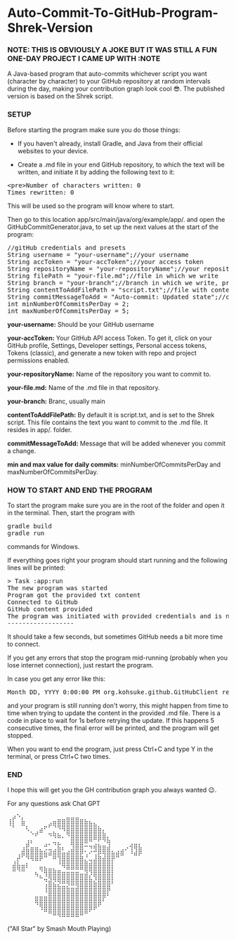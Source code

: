 # Auto-Commit-To-GitHub-Program-Shrek-Version
<h3><b>NOTE: THIS IS OBVIOUSLY A JOKE BUT IT WAS STILL A FUN ONE-DAY PROJECT I CAME UP WITH :NOTE</b></h3>


A Java-based program that auto-commits whichever script you want (character by character) to your GitHub repository at random intervals during the day, making your contribution graph look cool 😎. The published version is based on the Shrek script.
<h3>SETUP</h3>
Before starting the program make sure you do those things:

- If you haven't already, install Gradle, and Java from their official websites to your device.

- Create a .md file in your end GitHub repository, to which the text will be written, and initiate it by adding the following text to it:
<pre>&lt;pre&gt;Number of characters written: 0
Times rewritten: 0</pre>
This will be used so the program will know where to start.

Then go to this location app/src/main/java/org/example/app/. and open the GitHubCommitGenerator.java, to set up the next values at the start of the program:
<pre>//gitHub credentials and presets
String username = "your-username";//your username
String accToken = "your-accToken";//your access token
String repositoryName = "your-repositoryName";//your repository name
String filePath = "your-file.md";//file in which we write
String branch = "your-branch";//branch in which we write, prob. main
String contentToAddFilePath = "script.txt";//file with content to add, def. script.txt
String commitMessageToAdd = "Auto-commit: Updated state";//commit message
int minNumberOfCommitsPerDay = 2;
int maxNumberOfCommitsPerDay = 5;</pre>
<b>your-username:</b> Should be your GitHub username

<b>your-accToken:</b> Your GitHub API access Token. To get it, click on your GitHub profile, Settings, Developer settings, Personal access tokens, Tokens (classic), and generate a new token with repo and project permissions enabled.

<b>your-repositoryName:</b> Name of the repository you want to commit to.

<b>your-file.md:</b> Name of the .md file in that repository.

<b>your-branch:</b> Branc, usually main

<b>contentToAddFilePath:</b> By default it is script.txt, and is set to the Shrek script. This file contains the text you want to commit to the .md file. It resides in app/. folder.

<b>commitMessageToAdd:</b> Message that will be added whenever you commit a change.

<b>min and max value for daily commits:</b> minNumberOfCommitsPerDay and maxNumberOfCommitsPerDay.

<h3>HOW TO START AND END THE PROGRAM</h3>
To start the program make sure you are in the root of the folder and open it in the terminal. Then, start the program with <pre>gradle build
gradle run</pre> commands for Windows.

If everything goes right your program should start running and the following lines will be printed:
<pre>> Task :app:run
The new program was started
Program got the provided txt content
Connected to GitHub
GitHub content provided
The program was initiated with provided credentials and is now running
------------------</pre>
It should take a few seconds, but sometimes GitHub needs a bit more time to connect.

If you get any errors that stop the program mid-running (probably when you lose internet connection), just restart the program.

In case you get any error like this:
<pre>Month DD, YYYY 0:00:00 PM org.kohsuke.github.GitHubClient retryConnectionError</pre>
and your program is still running don't worry, this might happen from time to time when trying to update the content in the provided .md file. There is a code in place to wait for 1s before retrying the update. If this happens 5 consecutive times, the final error will be printed, and the program will get stopped.

When you want to end the program, just press Ctrl+C and type Y in the terminal, or press Ctrl+C two times.

<h3>END</h3>
I hope this will get you the GH contribution graph you always wanted 😉.

For any questions ask Chat GPT

<pre>⢀⡴⠑⡄⠀⠀⠀⠀⠀⠀⠀⣀⣀⣤⣤⣤⣀⡀⠀⠀⠀⠀⠀⠀⠀⠀⠀⠀⠀⠀ 
⠸⡇⠀⠿⡀⠀⠀⠀⣀⡴⢿⣿⣿⣿⣿⣿⣿⣿⣷⣦⡀⠀⠀⠀⠀⠀⠀⠀⠀⠀ 
⠀⠀⠀⠀⠑⢄⣠⠾⠁⣀⣄⡈⠙⣿⣿⣿⣿⣿⣿⣿⣿⣆⠀⠀⠀⠀⠀⠀⠀⠀ 
⠀⠀⠀⠀⢀⡀⠁⠀⠀⠈⠙⠛⠂⠈⣿⣿⣿⣿⣿⠿⡿⢿⣆⠀⠀⠀⠀⠀⠀⠀ 
⠀⠀⠀⢀⡾⣁⣀⠀⠴⠂⠙⣗⡀⠀⢻⣿⣿⠭⢤⣴⣦⣤⣹⠀⠀⠀⢀⢴⣶⣆ 
⠀⠀⢀⣾⣿⣿⣿⣷⣮⣽⣾⣿⣥⣴⣿⣿⡿⢂⠔⢚⡿⢿⣿⣦⣴⣾⠁⠸⣼⡿ 
⠀⢀⡞⠁⠙⠻⠿⠟⠉⠀⠛⢹⣿⣿⣿⣿⣿⣌⢤⣼⣿⣾⣿⡟⠉⠀⠀⠀⠀⠀ 
⠀⣾⣷⣶⠇⠀⠀⣤⣄⣀⡀⠈⠻⣿⣿⣿⣿⣿⣿⣿⣿⣿⣿⡇⠀⠀⠀⠀⠀⠀ 
⠀⠉⠈⠉⠀⠀⢦⡈⢻⣿⣿⣿⣶⣶⣶⣶⣤⣽⡹⣿⣿⣿⣿⡇⠀⠀⠀⠀⠀⠀ 
⠀⠀⠀⠀⠀⠀⠀⠉⠲⣽⡻⢿⣿⣿⣿⣿⣿⣿⣷⣜⣿⣿⣿⡇⠀⠀⠀⠀⠀⠀ 
⠀⠀⠀⠀⠀⠀⠀⠀⢸⣿⣿⣷⣶⣮⣭⣽⣿⣿⣿⣿⣿⣿⣿⠀⠀⠀⠀⠀⠀⠀ 
⠀⠀⠀⠀⠀⠀⣀⣀⣈⣿⣿⣿⣿⣿⣿⣿⣿⣿⣿⣿⣿⣿⠇⠀⠀⠀⠀⠀⠀⠀ 
⠀⠀⠀⠀⠀⠀⢿⣿⣿⣿⣿⣿⣿⣿⣿⣿⣿⣿⣿⣿⣿⠃⠀⠀⠀⠀⠀⠀⠀⠀ 
⠀⠀⠀⠀⠀⠀⠀⠹⣿⣿⣿⣿⣿⣿⣿⣿⣿⣿⡿⠟⠁⠀⠀⠀⠀⠀⠀⠀⠀⠀ 
⠀⠀⠀⠀⠀⠀⠀⠀⠀⠉⠛⠻⠿⠿⠿⠿⠛⠉</pre>
("All Star" by Smash Mouth Playing)
